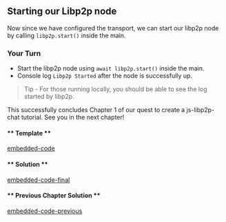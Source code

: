 ## Starting our Libp2p node

Now since we have configured the transport, we can start our libp2p node by calling `libp2p.start()` inside the main.

### Your Turn

- Start the libp2p node using `await libp2p.start()` inside the main.
- Console log `Libp2p Started` after the node is successfully up.

> Tip - For those running locally, you should be able to see the log started by libp2p.

This successfully concludes Chapter 1 of our quest to create a js-libp2p-chat tutorial. See you in the next chapter!

<!-- tabs:start -->

#### ** Template **

[embedded-code](../assets/1/1.3-template-code.js ':include :type=code embed-template')

#### ** Solution **

[embedded-code-final](../assets/1/1.3-finished-code.js ':include :type=code embed-final')

#### ** Previous Chapter Solution **

[embedded-code-previous](../assets/1/1.2-finished-code.js ':include :type=code embed-previous')

<!-- tabs:end -->
